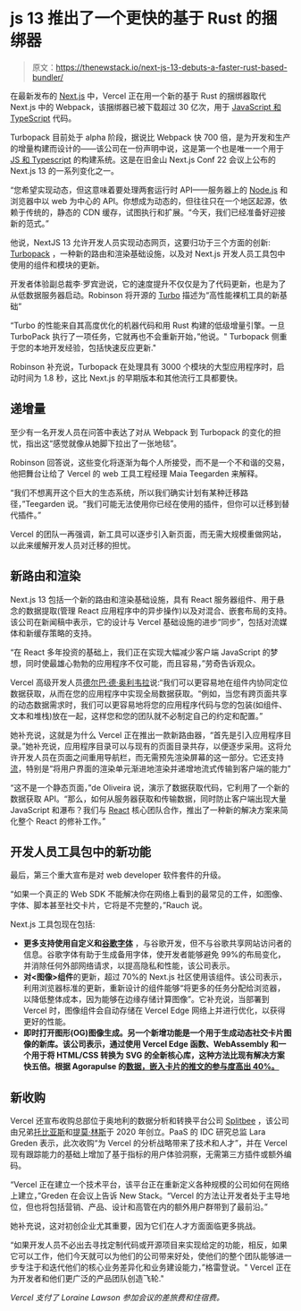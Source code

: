 # js 13 推出了一个更快的基于 Rust 的捆绑器

> 原文：<https://thenewstack.io/next-js-13-debuts-a-faster-rust-based-bundler/>

在最新发布的 [Next.js](https://thenewstack.io/what-developers-told-us-about-vercels-next-js-update/) 中，Vercel 正在用一个新的基于 Rust 的捆绑器取代 Next.js 中的 Webpack，该捆绑器已被下载超过 30 亿次，用于 [JavaScript 和 TypeScript](https://thenewstack.io/typescript-vs-javascript/) 代码。

Turbopack 目前处于 alpha 阶段，据说比 Webpack 快 700 倍，是为开发和生产的增量构建而设计的——该公司在一份声明中说，这是第一个也是唯一一个用于 [JS 和 Typescript](https://thenewstack.io/typescript-vs-javascript/) 的构建系统。这是在旧金山 Next.js Conf 22 会议上公布的 Next.js 13 的一系列变化之一。

“您希望实现动态，但这意味着要处理两套运行时 API——服务器上的 [Node.js](https://thenewstack.io/linux-manage-multiple-versions-of-node-js-with-the-nvm-manager/) 和浏览器中以 web 为中心的 API。你想成为动态的，但往往只在一个地区起源，依赖于传统的，静态的 CDN 缓存，试图执行和扩展。“今天，我们已经准备好迎接新的范式。”

他说，NextJS 13 允许开发人员实现动态网页，这要归功于三个方面的创新: [Turbopack](https://vercel.com/blog/turbopack) ，一种新的路由和渲染基础设施，以及对 Next.js 开发人员工具包中使用的组件和模块的更新。

开发者体验副总裁李·罗宾逊说，它的速度提升不仅仅是为了代码更新，也是为了从低数据服务器启动。Robinson 将开源的 [Turbo](https://turbo.build/) 描述为“高性能裸机工具的新基础”

“Turbo 的性能来自其高度优化的机器代码和用 Rust 构建的低级增量引擎。一旦 TurboPack 执行了一项任务，它就再也不会重新开始，”他说。" Turbopack 侧重于您的本地开发经验，包括快速反应更新."

Robinson 补充说，Turbopack 在处理具有 3000 个模块的大型应用程序时，启动时间为 1.8 秒，这比 Next.js 的早期版本和其他流行工具都要快。

## 递增量

至少有一名开发人员在问答中表达了对从 Webpack 到 Turbopack 的变化的担忧，指出这“感觉就像从她脚下拉出了一张地毯”。

Robinson 回答说，这些变化将逐渐为每个人所接受，而不是一个不和谐的交易，他把舞台让给了 Vercel 的 web 工具工程经理 Maia Teegarden 来解释。

“我们不想离开这个巨大的生态系统，所以我们确实计划有某种迁移路径，”Teegarden 说。“我们可能无法使用你已经在使用的插件，但你可以迁移到替代插件。”

Vercel 的团队一再强调，新工具可以逐步引入新页面，而无需大规模重做网站，以此来缓解开发人员对迁移的担忧。

## 新路由和渲染

Next.js 13 包括一个新的路由和渲染基础设施，具有 React 服务器组件、用于悬念的数据提取(管理 React 应用程序中的异步操作)以及对混合、嵌套布局的支持。该公司在新闻稿中表示，它的设计与 Vercel 基础设施的进步“同步”，包括对流媒体和新缓存策略的支持。

“在 React 多年投资的基础上，我们正在实现大幅减少客户端 JavaScript 的梦想，同时使最雄心勃勃的应用程序不仅可能，而且容易，”劳奇告诉观众。

Vercel 高级开发人员[德尔巴·德·奥利韦拉](https://www.linkedin.com/in/delbaoliveira/?originalSubdomain=uk)说:“我们可以更容易地在组件内协同定位数据获取，从而在您的应用程序中实现全局数据获取。“例如，当您有跨页面共享的动态数据需求时，我们可以更容易地将您的应用程序代码与您的包装(如组件、文本和堆栈)放在一起，这样您和您的团队就不必制定自己的约定和配置。”

她补充说，这就是为什么 Vercel 正在推出一款新路由器，“首先是引入应用程序目录。”她补充说，应用程序目录可以与现有的页面目录共存，以便逐步采用。这将允许开发人员在页面之间重用导航栏，而无需预先渲染屏幕的这一部分。它还支持[流](https://nextjs.org/blog/next-13#streaming)，特别是“将用户界面的渲染单元渐进地渲染并递增地流式传输到客户端的能力”

“这不是一个静态页面，”de Oliveira 说，演示了数据获取代码，它利用了一个新的数据获取 API。“那么，如何从服务器获取和传输数据，同时防止客户端出现大量 JavaScript 和瀑布？我们与 [React](https://thenewstack.io/learn-react-delete-functionality-and-the-set-state-hook/) 核心团队合作，推出了一种新的解决方案来简化整个 React 的修补工作。”

## 开发人员工具包中的新功能

最后，第三个重大宣布是对 web developer 软件套件的升级。

“如果一个真正的 Web SDK 不能解决你在网络上看到的最常见的工件，如图像、字体、脚本甚至社交卡片，它将是不完整的，”Rauch 说。

Next.js 工具包现在包括:

*   **更多支持使用自定义和[谷歌字体](https://fonts.google.com/about)** ，与谷歌开发，但不与谷歌共享网站访问者的信息。谷歌字体有助于生成备用字体，使开发者能够避免 99%的布局变化，并消除任何外部网络请求，以提高隐私和性能，该公司表示。
*   **对<图像>组件**的更新，超过 70%的 Next.js 社区使用该组件。该公司表示，利用浏览器标准的更新，重新设计的组件能够“将更多的任务分配给浏览器，以降低整体成本，因为能够在边缘存储计算图像”。它补充说，当部署到 Vercel 时，图像组件会自动存储在 Vercel Edge 网络上并进行优化，以获得更好的性能。
*   **即时打开图形(OG)图像生成。另一个新增功能是一个用于生成动态社交卡片图像的新库。该公司表示，通过使用 Vercel Edge 函数、WebAssembly 和一个用于将 HTML/CSS 转换为 SVG 的全新核心库，这种方法比现有解决方案快五倍。根据 Agorapulse 的[数据，嵌入卡片的推文的参与度高出 40%。](https://www.agorapulse.com/social-media-lab/link-tweet-with-an-image-vs-tweet-with-twitter-cards-does-it-really-matter/)**

## 新收购

Vercel 还宣布收购总部位于奥地利的数据分析和转换平台公司 [Splitbee](https://splitbee.io/) ，该公司由兄弟[托比亚斯](https://www.linkedin.com/in/tobiaslins/?originalSubdomain=at)和[提莫·林斯](https://www.linkedin.com/in/timolins/)于 2020 年创立。PaaS 的 IDC 研究总监 Lara Greden 表示，此次收购“为 Vercel 的分析战略带来了技术和人才”，并在 Vercel 现有跟踪能力的基础上增加了基于指标的用户体验洞察，无需第三方插件或额外编码。

“Vercel 正在建立一个技术平台，该平台正在重新定义各种规模的公司如何在网络上建立，”Greden 在会议上告诉 New Stack。“Vercel 的方法让开发者处于主导地位，但也将包括营销、产品、设计和高管在内的额外用户群带到了最前沿。”

她补充说，这对初创企业尤其重要，因为它们在人才方面面临更多挑战。

“如果开发人员不必出去寻找定制代码或开源项目来实现给定的功能，相反，如果它可以工作，他们今天就可以为他们的公司带来好处，使他们的整个团队能够进一步专注于和迭代他们的核心业务差异化和业务建设能力，”格雷登说。" Vercel 正在为开发者和他们更广泛的产品团队创造飞轮."

*Vercel 支付了 Loraine Lawson 参加会议的差旅费和住宿费。*

<svg xmlns:xlink="http://www.w3.org/1999/xlink" viewBox="0 0 68 31" version="1.1"><title>Group</title> <desc>Created with Sketch.</desc></svg>